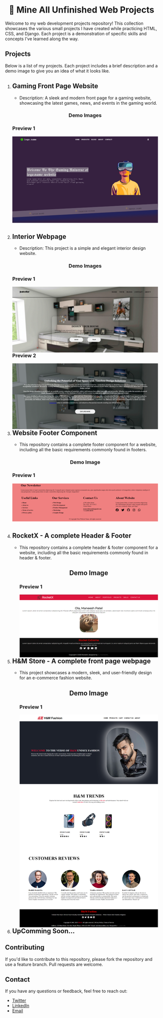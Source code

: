 <h1 align="center">🚀 Mine All Unfinished Web Projects</h1>
<p>Welcome to my web development projects repository! This collection showcases the various small projects I have created while practicing HTML, CSS, and Django. Each project is a demonstration of specific skills and concepts I've learned along the way.</p>

## Projects

Below is a list of my projects. Each project includes a brief description and a demo image to give you an idea of what it looks like.

1. ## Gaming Front Page Website
   - Description: A sleek and modern front page for a gaming website, showcasing the latest games, news, and events in the gaming world.
   <h3 align="center">Demo Images</h3>
   <h3 align="left">Preview 1</h3>
   <img src="front-page-of-Game-website/assets/demo-image.png" alt="Gaming Front Page Demo">

2. ## Interior Webpage
   - Description: This project is a simple and elegant interior design website.
   <h3 align="center">Demo Images</h3>
   <h3 align="left">Preview 1</h3>
   <img align="left" src="/Interior/.interior-demo-images/demo-1.png" alt="Page Demo">
   <h3 align="left">Preview 2</h3>
   <img align="right" src="/Interior/.interior-demo-images/demo-2.png" alt="Page Demo">
   
3. ## Website Footer Component
   - This repository contains a complete footer component for a website, including all the basic requirements commonly found in footers.
   <h3 align="center">Demo Image</h3>
   <h3 align="left">Preview 1</h3>
   <img src=".demo-images/footer-only-demo-image.png" alt="Website's footer only">
   
4. ## RocketX - A complete Header & Footer
   - This repository contains a complete header & footer component for a website, including all the basic requirements commonly found in header & footer.
      <h2 align="center">Demo Image</h2>
      <h3 align="left">Preview 1</h3>
      <img align="left" src="/.demo-images/header-footer-demo-image.png" alt="Page Demo">

5. ## H&M Store - A complete front page webpage
   - This project showcases a modern, sleek, and user-friendly design for an e-commerce fashion website.
      <h2 align="center">Demo Image</h2>
      <h3 align="left">Preview 1</h3>
      <src=".demo-images/H&M-Store-demo-image.png" alt="Page Demo">
      <img align="left" src=".demo-images/H&M-Store-demo-image.png" alt="Page Demo">
      
6. ## UpComming Soon...

## Contributing
If you'd like to contribute to this repository, please fork the repository and use a feature branch. Pull requests are welcome.

## Contact
If you have any questions or feedback, feel free to reach out:

- [Twitter](https://twitter.com/@its_maneeshk_)
- [LinkedIn](https://www.linkedin.com/in/itsmaneeshk/)
- [Email](mailto:maneeshkurmii@gmail.com)
